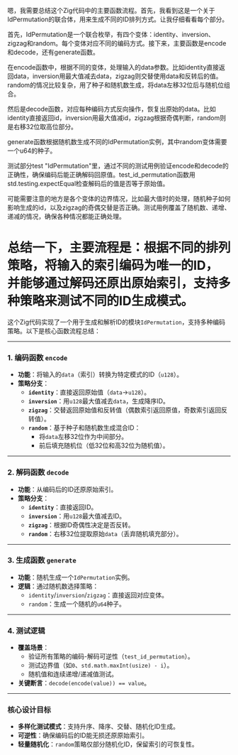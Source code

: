 嗯，我需要总结这个Zig代码中的主要函数流程。首先，我看到这是一个关于IdPermutation的联合体，用来生成不同的ID排列方式。让我仔细看看每个部分。

首先，IdPermutation是一个联合枚举，有四个变体：identity、inversion、zigzag和random。每个变体对应不同的编码方式。接下来，主要函数是encode和decode，还有generate函数。

在encode函数中，根据不同的变体，处理输入的data参数。比如identity直接返回data，inversion用最大值减去data，zigzag则交替使用data和反转后的值。random的情况比较复杂，用了种子和随机数生成，将data左移32位后与随机位组合。

然后是decode函数，对应每种编码方式反向操作，恢复出原始的data。比如identity直接返回id，inversion用最大值减id，zigzag根据奇偶判断，random则是右移32位取高位部分。

generate函数根据随机数生成不同的IdPermutation实例，其中random变体需要一个u64的种子。

测试部分test "IdPermutation"里，通过不同的测试用例验证encode和decode的正确性，确保编码后能正确解码回原值。test_id_permutation函数用std.testing.expectEqual检查解码后的值是否等于原始值。

可能需要注意的地方是各个变体的边界情况，比如最大值时的处理，随机种子如何影响生成的id，以及zigzag的奇偶交替是否正确。测试用例覆盖了随机数、递增、递减的情况，确保各种情况都能正确处理。

总结一下，主要流程是：根据不同的排列策略，将输入的索引编码为唯一的ID，并能够通过解码还原出原始索引，支持多种策略来测试不同的ID生成模式。
================================================
这个Zig代码实现了一个用于生成和解析ID的模块`IdPermutation`，支持多种编码策略。以下是核心函数流程总结：

---

### **1. 编码函数 `encode`**
- **功能**：将输入的`data`（索引）转换为特定模式的ID（`u128`）。
- **策略分支**：
  - **`identity`**：直接返回原始值（`data`→`u128`）。
  - **`inversion`**：用`u128`最大值减去`data`，生成降序ID。
  - **`zigzag`**：交替返回原始值和反转值（偶数索引返回原值，奇数索引返回反转值）。
  - **`random`**：基于种子和随机数生成混合ID：
    - 将`data`左移32位作为中间部分。
    - 前后填充随机位（低32位和高32位为随机值）。

---

### **2. 解码函数 `decode`**
- **功能**：从编码后的ID还原原始索引。
- **策略分支**：
  - **`identity`**：直接返回ID。
  - **`inversion`**：用`u128`最大值减去ID。
  - **`zigzag`**：根据ID奇偶性决定是否反转。
  - **`random`**：右移32位提取原始`data`（丢弃随机填充部分）。

---

### **3. 生成函数 `generate`**
- **功能**：随机生成一个`IdPermutation`实例。
- **逻辑**：通过随机数选择策略：
  - `identity`/`inversion`/`zigzag`：直接返回对应变体。
  - `random`：生成一个随机的`u64`种子。

---

### **4. 测试逻辑**
- **覆盖场景**：
  - 验证所有策略的编码-解码可逆性（`test_id_permutation`）。
  - 测试边界值（如`0`、`std.math.maxInt(usize) - i`）。
  - 随机值和连续递增/递减值测试。
- **关键断言**：`decode(encode(value)) == value`。

---

### **核心设计目标**
- **多样化测试模式**：支持升序、降序、交替、随机化ID生成。
- **可逆性**：确保编码后的ID能无损还原原始索引。
- **轻量随机化**：`random`策略仅部分随机化ID，保留索引的可恢复性。